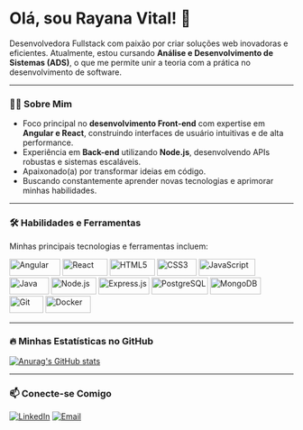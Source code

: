 # Olá, sou Rayana Vital! 👋

Desenvolvedora Fullstack com paixão por criar soluções web inovadoras e eficientes. Atualmente, estou cursando **Análise e Desenvolvimento de Sistemas (ADS)**, o que me permite unir a teoria com a prática no desenvolvimento de software.

---

### 👨‍💻 Sobre Mim

- Foco principal no **desenvolvimento Front-end** com expertise em **Angular e React**, construindo interfaces de usuário intuitivas e de alta performance.
- Experiência em **Back-end** utilizando **Node.js**, desenvolvendo APIs robustas e sistemas escaláveis.
- Apaixonado(a) por transformar ideias em código.
- Buscando constantemente aprender novas tecnologias e aprimorar minhas habilidades.

---

### 🛠️ Habilidades e Ferramentas

Minhas principais tecnologias e ferramentas incluem:

<p align="left">
  <img src="https://img.shields.io/badge/Angular-DD0031?style=for-the-badge&logo=angular&logoColor=white" alt="Angular" width="90" height="30"/>
  <img src="https://img.shields.io/badge/React-20232A?style=for-the-badge&logo=react&logoColor=61DAFB" alt="React" width="80" height="30"/>
  <img src="https://img.shields.io/badge/HTML5-E34F26?style=for-the-badge&logo=html5&logoColor=white" alt="HTML5" width="80" height="30"/>
  <img src="https://img.shields.io/badge/CSS3-1572B6?style=for-the-badge&logo=css3&logoColor=white" alt="CSS3" width="70" height="30"/>
  <img src="https://img.shields.io/badge/JavaScript-F7DF1E?style=for-the-badge&logo=javascript&logoColor=black" alt="JavaScript" width="100" height="30"/>

  <img src="https://img.shields.io/badge/Java-007396?style=for-the-badge&logo=java&logoColor=white" alt="Java" width="70" height="30"/>
  <img src="https://img.shields.io/badge/Node.js-339933?style=for-the-badge&logo=node.js&logoColor=white" alt="Node.js" width="80" height="30"/>
  <img src="https://img.shields.io/badge/Express.js-000000?style=for-the-badge&logo=express&logoColor=white" alt="Express.js" width="90" height="30"/> <img src="https://img.shields.io/badge/PostgreSQL-316192?style=for-the-badge&logo=postgresql&logoColor=white" alt="PostgreSQL" width="100" height="30"/>
  <img src="https://img.shields.io/badge/MongoDB-47A248?style=for-the-badge&logo=mongodb&logoColor=white" alt="MongoDB" width="90" height="30"/>

  <img src="https://img.shields.io/badge/Git-F05032?style=for-the-badge&logo=git&logoColor=white" alt="Git" width="60" height="30"/>
  <img src="https://img.shields.io/badge/Docker-2496ED?style=for-the-badge&logo=docker&logoColor=white" alt="Docker" width="80" height="30"/>
</p>

---

### 🔥 Minhas Estatísticas no GitHub

[![Anurag's GitHub stats](https://github-readme-stats.vercel.app/api?username=SEU_USERNAME&show_icons=true&theme=dracula&count_private=true)](https://github.com/anuraghazra/github-readme-stats)

---

### 📫 Conecte-se Comigo

[![LinkedIn](https://img.shields.io/badge/LinkedIn-0077B5?style=for-the-badge&logo=linkedin&logoColor=white)](https://www.linkedin.com/in/rayanavital/)
[![Email](https://img.shields.io/badge/Email-D14836?style=for-the-badge&logo=gmail&logoColor=white)](mailto:rayanavital@gmail.com)